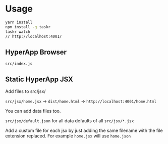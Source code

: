 # Usage

```bash
yarn install
npm install -g taskr
taskr watch
// http://localhost:4001/
```

## HyperApp Browser

`src/index.js`

## Static HyperApp JSX

Add files to src/jsx/

`src/jsx/home.jsx` -> `dist/home.html` -> `http://localhost:4001/home.html`

You can add data files too.

`src/jsx/default.json` for all data defaults of all `src/jsx/*.jsx`

Add a custom file for each jsx by just adding the same filename with the file extension replaced.  For example `home.jsx` will use `home.json`